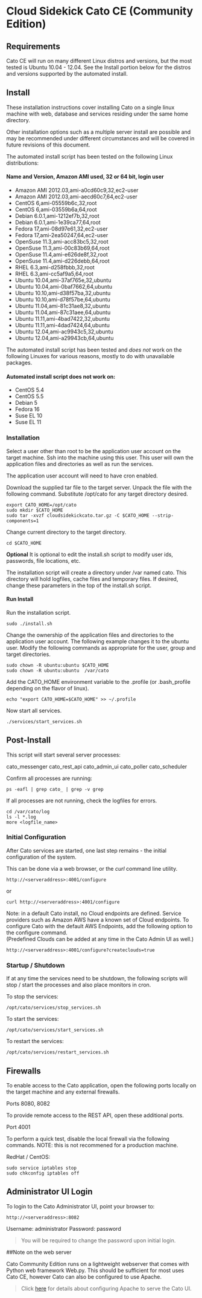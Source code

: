 # Cloud Sidekick Cato CE (Community Edition) 

## Requirements

Cato CE will run on many different Linux distros and versions, but the most tested is Ubuntu 10.04 - 12.04.
See the Install portion below for the distros and versions supported by the automated install.

## Install

These installation instructions cover installing Cato on a single linux 
machine with web, database and services residing under the same home 
directory. 

Other installation options such as a multiple server install
are possible and may be recommended under different circumstances and will 
be covered in future revisions of this document. 

 The automated install script has been tested on the following Linux distributions:

#### Name and Version, Amazon AMI used, 32 or 64 bit, login user

- Amazon AMI 2012.03,ami-a0cd60c9,32,ec2-user
- Amazon AMI 2012.03,ami-aecd60c7,64,ec2-user
- CentOS 6,ami-05559b6c,32,root
- CentOS 6,ami-03559b6a,64,root
- Debian 6.0.1,ami-1212ef7b,32,root
- Debian 6.0.1,ami-1e39ca77,64,root
- Fedora 17,ami-08d97e61,32,ec2-user
- Fedora 17,ami-2ea50247,64,ec2-user
- OpenSuse 11.3,ami-acc83bc5,32,root
- OpenSuse 11.3,ami-00c83b69,64,root
- OpenSuse 11.4,ami-e626de8f,32,root
- OpenSuse 11.4,ami-d226debb,64,root
- RHEL 6.3,ami-d258fbbb,32,root
- RHEL 6.3,ami-cc5af9a5,64,root
- Ubuntu 10.04,ami-37af765e,32,ubuntu
- Ubuntu 10.04,ami-0baf7662,64,ubuntu
- Ubuntu 10.10,ami-d38f57ba,32,ubuntu
- Ubuntu 10.10,ami-d78f57be,64,ubuntu
- Ubuntu 11.04,ami-81c31ae8,32,ubuntu
- Ubuntu 11.04,ami-87c31aee,64,ubuntu
- Ubuntu 11.11,ami-4bad7422,32,ubuntu
- Ubuntu 11.11,ami-4dad7424,64,ubuntu
- Ubuntu 12.04,ami-ac9943c5,32,ubuntu
- Ubuntu 12.04,ami-a29943cb,64,ubuntu

The automated install script has been tested and _does not_ work on the following Linuxes for various reasons, mostly to do with unavailable packages. 

#### Automated install script does not work on: 

- CentOS 5.4
- CentOS 5.5
- Debian 5
- Fedora 16
- Suse EL 10
- Suse EL 11

### Installation

Select a user other than root to be the application user account on the target machine. Ssh into the machine using this user. 
This user will own the application files and directories as well as run the services. 

The application user account will need to have cron enabled.

Download the supplied tar file to the target server. Unpack the file with the following command. 
Substitute /opt/cato for any target directory desired.

```
export CATO_HOME=/opt/cato
sudo mkdir $CATO_HOME
sudo tar -xvzf cloudsidekickcato.tar.gz -C $CATO_HOME --strip-components=1
```

Change current directory to the target directory.

```
cd $CATO_HOME
```

__Optional__
It is optional to edit the install.sh script to modify user ids, passwords, file locations, etc.

The installation script will create a directory under /var named cato. This directory will hold logfiles, cache
files and temporary files. If desired, change these parameters in the top of the install.sh script.

#### Run Install

Run the installation script.

```
sudo ./install.sh
```

Change the ownership of the application files and directories to the application user account. 
The following example changes it to the ubuntu user. Modify the following commands as appropriate
for the user, group and target directories.

``` 
sudo chown -R ubuntu:ubuntu $CATO_HOME
sudo chown -R ubuntu:ubuntu  /var/cato
```

Add the CATO_HOME environment variable to the .profile (or .bash_profile depending on the flavor of linux).

```
echo "export CATO_HOME=$CATO_HOME" >> ~/.profile
```

Now start all services.

```
./services/start_services.sh
```


## Post-Install

This script will start several server processes:

cato_messenger
cato_rest_api
cato_admin_ui
cato_poller
cato_scheduler

Confirm all processes are running:

```
ps -eafl | grep cato_ | grep -v grep
```

If all processes are not running, check the logfiles for errors. 

```
cd /var/cato/log
ls -l *.log
more <logfile_name>
```

### Initial Configuration

After Cato services are started, one last step remains - the initial configuration of the system.

This can be done via a web browser, or the *curl* command line utility.

```
http://<serveraddress>:4001/configure
```
or
```
curl http://<serveraddress>:4001/configure
```

Note: in a default Cato install, no Cloud endpoints are defined.  Service providers such as Amazon AWS have a known set of Cloud endpoints.
To configure Cato with the default AWS Endpoints, add the following option to the configure command.  
(Predefined Clouds can be added at any time in the Cato Admin UI as well.)

```
http://<serveraddress>:4001/configure?createclouds=true
```



### Startup / Shutdown

If at any time the services need to be shutdown, the following scripts will stop / start 
the processes and also place monitors in cron. 

To stop the services:

```
/opt/cato/services/stop_services.sh
```

To start the services:

```
/opt/cato/services/start_services.sh
```

To restart the services:

```
/opt/cato/services/restart_services.sh
```

## Firewalls

To enable access to the Cato application, open the following ports locally 
on the target machine and any external firewalls. 

Ports 8080, 8082

To provide remote access to the REST API, open these additional ports.

Port 4001

To perform a quick test, disable the local firewall via the following commands. 
NOTE: this is not recommened for a production machine. 

RedHat / CentOS:

```
sudo service iptables stop
sudo chkconfig iptables off
```

## Administrator UI Login

To login to the Cato Administrator UI, point your browser to: 

```
http://<serveraddress>:8082
```

Username: administrator
Password: password

> You will be required to change the password upon initial login.

##Note on the web server

Cato Community Edition runs on a lightweight webserver that comes with Python web framework Web.py.
This should be sufficient for most uses Cato CE, however Cato can also be configured to use Apache.

> Click [here](http://projects.cloudsidekick.com/projects/cato/wiki/ConfigureApache?utm_source=cato_docs&utm_medium=installdoc&utm_campaign=app) for details about configuring Apache to serve the Cato UI.
